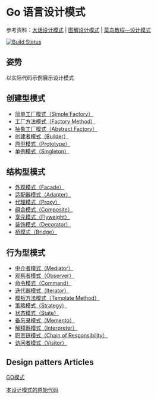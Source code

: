 # Go 语言设计模式

参考资料：[大话设计模式](https://book.douban.com/subject/2334288/) | [图解设计模式](https://book.douban.com/subject/26933281/) | [菜鸟教程—设计模式](https://www.runoob.com/design-pattern/design-pattern-tutorial.html)

[![Build Status](https://travis-ci.org/senghoo/golang-design-pattern.svg?branch=master)](https://travis-ci.org/senghoo/golang-design-pattern)


## 姿势

以实际代码示例展示设计模式


## 创建型模式

* [简单工厂模式（Simple Factory）](./creation/00_simple_factory)
* [工厂方法模式（Factory Method）](./creation/04_factory_method)
* [抽象工厂模式（Abstract Factory）](./creation/05_abstract_factory)
* [创建者模式（Builder）](./creation/06_builder)
* [原型模式（Prototype）](./creation/07_prototype)
* [单例模式（Singleton）](./creation/03_singleton)

## 结构型模式

* [外观模式（Facade）](./01_facade)
* [适配器模式（Adapter）](./02_adapter)
* [代理模式（Proxy）](./09_proxy)
* [组合模式（Composite）](./13_composite)
* [享元模式（Flyweight）](./18_flyweight)
* [装饰模式（Decorator）](./20_decorator)
* [桥模式（Bridge）](./22_bridge)

## 行为型模式

* [中介者模式（Mediator）](./08_mediator)
* [观察者模式（Observer）](./10_observer)
* [命令模式（Command）](./11_command)
* [迭代器模式（Iterator）](./12_iterator)
* [模板方法模式（Template Method）](./14_template_method)
* [策略模式（Strategy）](./15_strategy)
* [状态模式（State）](./16_state)
* [备忘录模式（Memento）](./17_memento)
* [解释器模式（Interpreter）](./19_interpreter)
* [职责链模式（Chain of Responsibility）](./21_chain_of_responsibility)
* [访问者模式（Visitor）](./23_visitor)

## Design patters Articles

[GO模式](https://github.com/tmrts/go-patterns)

[本设计模式的原始代码](https://github.com/senghoo/golang-design-pattern)
